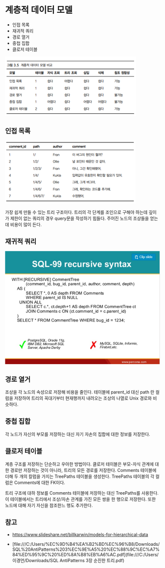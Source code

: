 # 계층적 데이터 모델

- 인접 목록
- 재귀적 쿼리
- 경로 열거
- 중첩 집합
- 클로저 테이블

![1586831236504](images/%ED%8A%B8%EB%A6%AC%20%EA%B5%AC%EC%A1%B0/1586831236504.png)



## 인접 목록

![1586831274960](images/%ED%8A%B8%EB%A6%AC%20%EA%B5%AC%EC%A1%B0/1586831274960.png)

가장 쉽게 만들 수 있는 트리 구조이다. 
트리의 각 단계를 조인으로 구해야 하는데 깊이가 제한이 없는 쿼리의 경우 query문을 작성하기 힘들다.
주어진 노드의 조상들을 얻는데 비용이 많이 든다.



## 재귀적 쿼리

![1586838418702](images/%ED%8A%B8%EB%A6%AC%20%EA%B5%AC%EC%A1%B0/1586838418702.png)

## 경로 열거

조상을 각 노드의 속성으로 저장해 비용을 줄인다. 
테이블에 parent_id 대신 path 란 컬럼을 저장하여 트리의 꼭대기부터 현재행까지 내려오는 조상의 나열로 Unix 경로와 비슷하다. 



## 중첩 집합

각 노드가 자신의 부모를 저장하는 대신 자기 자손의 집합에 대한 정보를 저장한다. 



## 클로저 테이블

계층 구조를 저장하는 단순하고 우아한 방법이다. 
클로저 테이블은 부모-자식 관계에 대한 경로만 저장하는 것이 아니라, 트리의 모든 경로를 저장한다. 
Comments 테이블에 더해 두 개의 칼럼을 가지는 TreePaths 테이블을 생성한다. 
TreePaths 테이블의 각 컬럼은 Comments에 대한 FK이다. 

트리 구조에 대하 정보를 Comments 테이블에 저장하는 대신 TreePaths를 사용한다. 이 테이블에서는 트리에서 조상/자손 관계를 가진 모든 쌍을 한 행으로 저장한다. 또한 노드에 대해 자기 자신을 참조한느 행도 추가한다. 



## 참고 

- https://www.slideshare.net/billkarwin/models-for-hierarchical-data

- [file:///C:/Users/%EC%9D%B4%EA%B2%BD%EC%96%B8/Downloads/SQL%20AntiPatterns%203%EC%9E%A5%20%EC%88%9C%EC%A7%84%ED%95%9C%20%ED%8A%B8%EB%A6%AC.pdf](file:///C:/Users/이경언/Downloads/SQL AntiPatterns 3장 순진한 트리.pdf)